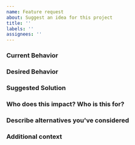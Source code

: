 ```yaml
---
name: Feature request
about: Suggest an idea for this project
title: ''
labels: ''
assignees: ''
---
```


### Current Behavior

<!-- A clear and concise description of what is the current behavior / use.  -->

### Desired Behavior

<!-- A clear and concise description of what you want to happen.  -->

### Suggested Solution

<!-- Suggest a solution that the community/maintainers/you may take to enable the desired behavior  -->

<!-- NOTE: Feature Requests without suggested solutions may not be addressed or treated with the same level of urgency as those that have suggested solutions. -->

### Who does this impact? Who is this for?

<!-- Who is this for? All users? TypeScript users? Beginners? Advanced? Yourself? People using X, Y, X, etc.? -->

### Describe alternatives you've considered

<!-- A clear and concise description of any alternative solutions or features you've considered.  -->

### Additional context

<!-- Add any other context or links about the feature request here. -->
